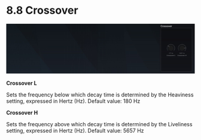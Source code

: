 # 8.8 Crossover

![](include/SpatRevolution_UserGuide_-158.jpg)

**Crossover L**

Sets the frequency below which decay time is determined by the Heaviness setting,
expressed in Hertz (Hz). Default value: 180 Hz

**Crossover H**

Sets the frequency above which decay time is determined by the Liveliness setting,
expressed in Hertz (Hz). Default value: 5657 Hz

